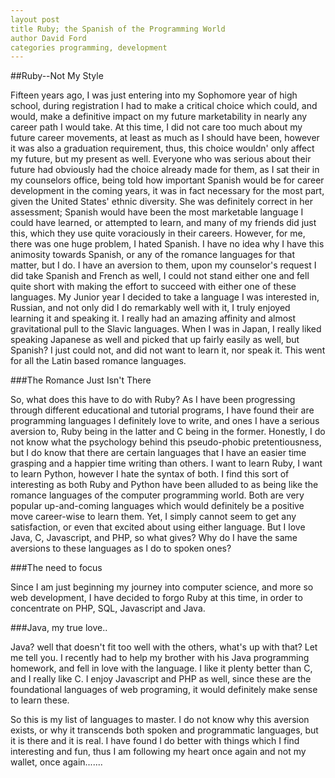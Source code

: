 ```yaml
---
layout post
title Ruby; the Spanish of the Programming World
author David Ford
categories programming, development
---
```


##Ruby--Not My Style

Fifteen years ago, I was just entering into my Sophomore year of high school, during registration I had to make a critical choice which could, and would, make a definitive impact on my future marketability in nearly any career path I would take.  At this time, I did not care too much about my future career movements, at least as much as I should have been, however it was also a graduation requirement, thus, this choice wouldn' only affect my future, but my present as well.  Everyone who was serious about their future had obviously had the choice already made for them, as I sat their in my counselors office, being told how important Spanish would be for career development in the coming years, it was in fact necessary for the most part, given the United States' ethnic diversity.  She was definitely correct in her assessment; Spanish would have been the most marketable language I could have learned, or attempted to learn, and many of my friends did just this, which they use quite voraciously in their careers.  However, for me, there was one huge problem, I hated Spanish.  I have no idea why I have this animosity towards Spanish, or any of the romance languages for that matter, but I do.  I have an aversion to them, upon my counselor's request I did take Spanish and French as well, I could not stand either one and fell quite short with making the effort to succeed with either one of these languages.  My Junior year I decided to take a language I was interested in, Russian, and not only did I do remarkably well with it, I truly enjoyed learning it and speaking it.  I really had an amazing affinity and almost gravitational pull to the Slavic languages.  When I was in Japan, I really liked speaking Japanese as well and picked that up fairly easily as well, but Spanish? I just could not, and did not want to learn it, nor speak it.  This went for all the Latin based romance languages.

###The Romance Just Isn't There

So, what does this have to do with Ruby?  As I have been progressing through different educational and tutorial programs, I have found their are programming languages I definitely love to write, and ones I have a serious aversion to, Ruby being in the latter and C being in the former.  Honestly, I do not know what the psychology behind this pseudo-phobic pretentiousness, but I do know that there are certain languages that I have an easier time grasping and a happier time writing than others.  I want to learn Ruby, I want to learn Python, however I hate the syntax of both.  I find this sort of interesting as both Ruby and Python have been alluded to as being like the romance languages of the computer programming world.  Both are very popular up-and-coming languages which would definitely be a positive move career-wise to learn them. Yet, I simply cannot seem to get any satisfaction, or even that excited about using either language.  But I love Java, C, Javascript, and PHP, so what gives? Why do I have the same aversions to these languages as I do to spoken ones?

###The need to focus

Since I am just beginning my journey into computer science, and more so web development, I have decided to forgo Ruby at this time, in order to concentrate on PHP, SQL, Javascript and Java.

###Java, my true love..

Java? well that doesn't fit too well with the others, what's up with that?  Let me tell you.  I recently had to help my brother with his Java programming homework, and fell in love with the language.  I like it plenty better than C, and I really like C.  I enjoy Javascript and PHP as well, since these are the foundational languages of web programing, it would definitely make sense to learn these. 

So this is my list of languages to master.  I do not know why this aversion exists, or why it transcends both spoken and programmatic languages, but it is there and it is real.  I have found I do better with things which I find interesting and fun, thus I am following my heart once again and not my wallet, once again.......
